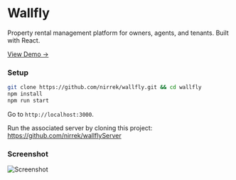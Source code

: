 # Wallfly
Property rental management platform for owners, agents, and tenants. Built with React.

[View Demo →](http://wallfly.surge.sh)

### Setup
```bash
git clone https://github.com/nirrek/wallfly.git && cd wallfly
npm install
npm run start
```

Go to `http://localhost:3000`.

Run the associated server by cloning this project: https://github.com/nirrek/wallflyServer

### Screenshot
![Screenshot](https://infinit.io/_/xDgcvVZ.png)


